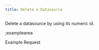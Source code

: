 ```yaml
---
title: Delete a Datasource
---
```


Delete a datasource by using its numeric id.

;examplearea

Example Request

<RequestExample url="https://mapi.storyblok.com/v1/spaces/606/datasources/91" httpMethod="DELETE"></RequestExample>
